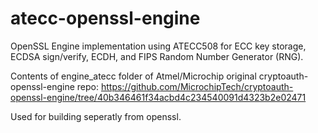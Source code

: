 # atecc-openssl-engine
OpenSSL Engine implementation using ATECC508 for ECC key storage, ECDSA sign/verify, ECDH, and FIPS Random Number Generator (RNG).

Contents of engine_atecc folder of Atmel/Microchip original cryptoauth-openssl-engine repo: 
https://github.com/MicrochipTech/cryptoauth-openssl-engine/tree/40b346461f34acbd4c234540091d4323b2e02471

Used for building seperatly from openssl.
